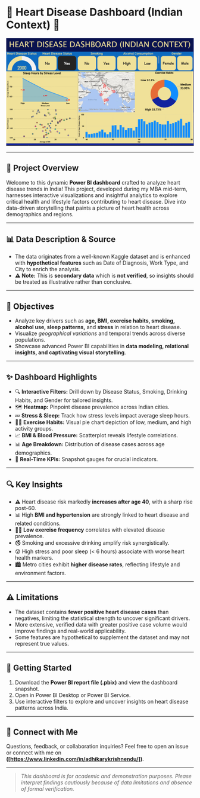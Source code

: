 # 💓 Heart Disease Dashboard (Indian Context) 💓

![Dashboard Snapshot](Screenshot-2025-09-17-215410.png)

---

## 🚀 Project Overview

Welcome to this dynamic **Power BI dashboard** crafted to analyze heart disease trends in India! This project, developed during my MBA mid-term, harnesses interactive visualizations and insightful analytics to explore critical health and lifestyle factors contributing to heart disease. Dive into data-driven storytelling that paints a picture of heart health across demographics and regions.

---

## 📊 Data Description & Source

- The data originates from a well-known Kaggle dataset and is enhanced with **hypothetical features** such as Date of Diagnosis, Work Type, and City to enrich the analysis.
- **⚠️ Note:** This is **secondary data** which is **not verified**, so insights should be treated as illustrative rather than conclusive.

---

## 🎯 Objectives

- Analyze key drivers such as **age, BMI, exercise habits, smoking, alcohol use, sleep patterns,** and **stress** in relation to heart disease.
- Visualize *geographical variations* and temporal trends across diverse populations.
- Showcase advanced Power BI capabilities in **data modeling, relational insights, and captivating visual storytelling**.

---

## ✨ Dashboard Highlights

- 🔍 **Interactive Filters:** Drill down by Disease Status, Smoking, Drinking Habits, and Gender for tailored insights.
- 🗺️ **Heatmap:** Pinpoint disease prevalence across Indian cities.
- 💤 **Stress & Sleep:** Track how stress levels impact average sleep hours.
- 🏃‍♂️ **Exercise Habits:** Visual pie chart depiction of low, medium, and high activity groups.
- 📈 **BMI & Blood Pressure:** Scatterplot reveals lifestyle correlations.
- 📊 **Age Breakdown:** Distribution of disease cases across age demographics.
- 🎯 **Real-Time KPIs:** Snapshot gauges for crucial indicators.

---

## 🔍 Key Insights

- ⚠️ Heart disease risk markedly **increases after age 40**, with a sharp rise post-60.
- 📊 High **BMI and hypertension** are strongly linked to heart disease and related conditions.
- 🏋️‍♀️ **Low exercise frequency** correlates with elevated disease prevalence.
- 🚭 Smoking and excessive drinking amplify risk synergistically.
- 😰 High stress and poor sleep (< 6 hours) associate with worse heart health markers.
- 🏙️ Metro cities exhibit **higher disease rates**, reflecting lifestyle and environment factors.

---

## ⚠️ Limitations

- The dataset contains **fewer positive heart disease cases** than negatives, limiting the statistical strength to uncover significant drivers.
- More extensive, verified data with greater positive case volume would improve findings and real-world applicability.
- Some features are hypothetical to supplement the dataset and may not represent true values.

---

## 🚀 Getting Started

1. Download the **Power BI report file (.pbix)** and view the dashboard snapshot.
2. Open in Power BI Desktop or Power BI Service.
3. Use interactive filters to explore and uncover insights on heart disease patterns across India.

---

## 🤝 Connect with Me

Questions, feedback, or collaboration inquiries? Feel free to open an issue or connect with me on **([https://www.linkedin.com/in/adhikarykrishnendu/])**.

---

> *This dashboard is for academic and demonstration purposes. Please interpret findings cautiously because of data limitations and absence of formal verification.*

